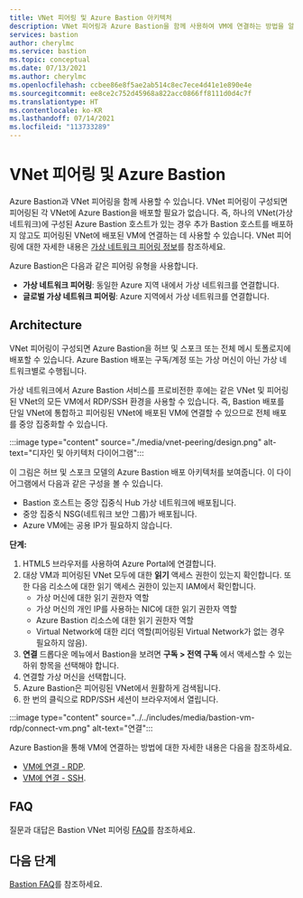 ```yaml
---
title: VNet 피어링 및 Azure Bastion 아키텍처
description: VNet 피어링과 Azure Bastion을 함께 사용하여 VM에 연결하는 방법을 알아봅니다.
services: bastion
author: cherylmc
ms.service: bastion
ms.topic: conceptual
ms.date: 07/13/2021
ms.author: cherylmc
ms.openlocfilehash: ccbee86e8f5ae2ab514c8ec7ece4d41e1e890e4e
ms.sourcegitcommit: ee8ce2c752d45968a822acc0866ff8111d0d4c7f
ms.translationtype: HT
ms.contentlocale: ko-KR
ms.lasthandoff: 07/14/2021
ms.locfileid: "113733289"
---
```

# <a name="vnet-peering-and-azure-bastion"></a>VNet 피어링 및 Azure Bastion

Azure Bastion과 VNet 피어링을 함께 사용할 수 있습니다. VNet 피어링이 구성되면 피어링된 각 VNet에 Azure Bastion을 배포할 필요가 없습니다. 즉, 하나의 VNet(가상 네트워크)에 구성된 Azure Bastion 호스트가 있는 경우 추가 Bastion 호스트를 배포하지 않고도 피어링된 VNet에 배포된 VM에 연결하는 데 사용할 수 있습니다. VNet 피어링에 대한 자세한 내용은 [가상 네트워크 피어링 정보](../virtual-network/virtual-network-peering-overview.md)를 참조하세요.

Azure Bastion은 다음과 같은 피어링 유형을 사용합니다.

* **가상 네트워크 피어링**: 동일한 Azure 지역 내에서 가상 네트워크를 연결합니다.
* **글로벌 가상 네트워크 피어링**: Azure 지역에서 가상 네트워크를 연결합니다.

## <a name="architecture"></a>Architecture

VNet 피어링이 구성되면 Azure Bastion을 허브 및 스포크 또는 전체 메시 토폴로지에 배포할 수 있습니다. Azure Bastion 배포는 구독/계정 또는 가상 머신이 아닌 가상 네트워크별로 수행됩니다.

가상 네트워크에서 Azure Bastion 서비스를 프로비전한 후에는 같은 VNet 및 피어링된 VNet의 모든 VM에서 RDP/SSH 환경을 사용할 수 있습니다. 즉, Bastion 배포를 단일 VNet에 통합하고 피어링된 VNet에 배포된 VM에 연결할 수 있으므로 전체 배포를 중앙 집중화할 수 있습니다.

:::image type="content" source="./media/vnet-peering/design.png" alt-text="디자인 및 아키텍처 다이어그램":::

이 그림은 허브 및 스포크 모델의 Azure Bastion 배포 아키텍처를 보여줍니다. 이 다이어그램에서 다음과 같은 구성을 볼 수 있습니다.

* Bastion 호스트는 중앙 집중식 Hub 가상 네트워크에 배포됩니다.
* 중앙 집중식 NSG(네트워크 보안 그룹)가 배포됩니다.
* Azure VM에는 공용 IP가 필요하지 않습니다.

**단계:**

1. HTML5 브라우저를 사용하여 Azure Portal에 연결합니다.
2. 대상 VM과 피어링된 VNet 모두에 대한 **읽기** 액세스 권한이 있는지 확인합니다. 또한 다음 리소스에 대한 읽기 액세스 권한이 있는지 IAM에서 확인합니다.
   * 가상 머신에 대한 읽기 권한자 역할
   * 가상 머신의 개인 IP를 사용하는 NIC에 대한 읽기 권한자 역할
   * Azure Bastion 리소스에 대한 읽기 권한자 역할
   * Virtual Network에 대한 리더 역할(피어링된 Virtual Network가 없는 경우 필요하지 않음).
3. **연결** 드롭다운 메뉴에서 Bastion을 보려면 **구독 > 전역 구독** 에서 액세스할 수 있는 하위 항목을 선택해야 합니다.
4. 연결할 가상 머신을 선택합니다.
5. Azure Bastion은 피어링된 VNet에서 원활하게 검색됩니다.
6. 한 번의 클릭으로 RDP/SSH 세션이 브라우저에서 열립니다.

  :::image type="content" source="../../includes/media/bastion-vm-rdp/connect-vm.png" alt-text="연결":::

   Azure Bastion을 통해 VM에 연결하는 방법에 대한 자세한 내용은 다음을 참조하세요.

   * [VM에 연결 - RDP](bastion-connect-vm-rdp.md).
   * [VM에 연결 - SSH](bastion-connect-vm-ssh.md).

## <a name="faq"></a>FAQ

질문과 대답은 Bastion VNet 피어링 [FAQ](bastion-faq.md#peering)를 참조하세요.

## <a name="next-steps"></a>다음 단계

[Bastion FAQ](bastion-faq.md)를 참조하세요.
